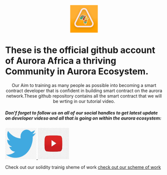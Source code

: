 <div style="display:flex; justify-content:center">
<img  src="./auroraAfric.jpg"></img>
</div>


<h1>These is the official github  account of Aurora Africa a thriving Community in   Aurora Ecosystem.</h1>
<p style="text-align:center">Our Aim to  training as many people as possible into becoming a smart contract developer that is confident in building smart contract on the aurora network.These github repository contains all the smart contract that we will be wrting in our tutorial video.</p>

<h5>
Don'f forget to follow us on all of our social handles  to get latest update on  developer videso and all that is going on within the aurora ecosystem:
</h5>
<div>

<a href="https://twitter.com/AURORAAFRICA1" >
<span>
 <img width="100px" height="100px" src="./twitter.png"></img>
</span>
</a>
<a href="https://www.youtube.com/@auroraafrica1" >
<span>
<img width="100px" height="100px" src="./youtubelogo.jpeg"></img>
</span>
</a>


</div>

<p>Check out our solidity trainig sheme of work  <a href="https://docs.google.com/document/d/1Qq5HPUeIrAM1SmNvHLz2o5YdYNEG2oWgVERfmRK4mcU/edit?usp=sharing">check out our scheme of work</a></p>


